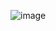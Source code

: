 ![image](https://user-images.githubusercontent.com/95147221/196807837-51184437-381e-417c-9a28-1a2102c9d529.png)

